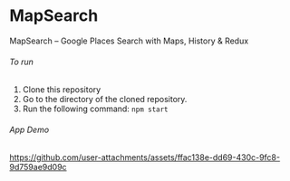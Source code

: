 # MapSearch
MapSearch – Google Places Search with Maps, History &amp; Redux

###### To run
1. Clone this repository
2. Go to the directory of the cloned repository.
3. Run the following command:
  `npm start` 
  
###### App Demo
https://github.com/user-attachments/assets/ffac138e-dd69-430c-9fc8-9d759ae9d09c

